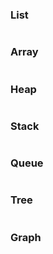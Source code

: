 
### List
```python
```

### Array
```python
```

### Heap
```python
```

### Stack
```python
```

### Queue
```python
```

### Tree
```python
```

### Graph
```python
```
